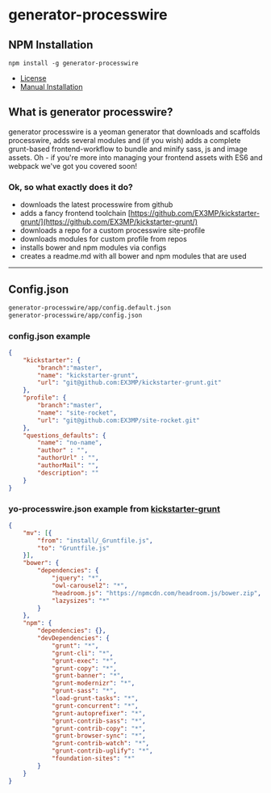 # generator-processwire

## NPM Installation

```
npm install -g generator-processwire
```

- [License](license.txt)
- [Manual Installation](install.md)

## What is generator processwire?

generator processwire is a yeoman generator that downloads and scaffolds  processwire, adds several modules and (if you wish) adds a complete grunt-based frontend-workflow to bundle and minify sass, js and image assets. Oh - if you're more into managing your frontend assets with ES6 and webpack we've got you covered soon!

### Ok, so what exactly does it do?
- downloads the latest processwire from github
- adds a fancy frontend toolchain [https://github.com/EX3MP/kickstarter-grunt/](https://github.com/EX3MP/kickstarter-grunt/)
- downloads a repo for a custom processwire site-profile
- downloads modules for custom profile from repos
- installs bower and npm modules via  configs
- creates a readme.md with all bower and npm modules that are used

--------------------------------------------------------------------------------

## Config.json

```bash
generator-processwire/app/config.default.json
generator-processwire/app/config.json
```

### config.json example

```json
{
    "kickstarter": {
        "branch":"master",
        "name": "kickstarter-grunt",
        "url": "git@github.com:EX3MP/kickstarter-grunt.git"
    },
    "profile": {
        "branch":"master",
        "name": "site-rocket",
        "url": "git@github.com:EX3MP/site-rocket.git"
    },
    "questions_defaults": {
        "name": "no-name",
        "author" : "",
        "authorUrl" : "",
        "authorMail": "",
        "description": ""
    }
}
```

### yo-processwire.json example from [kickstarter-grunt](https://github.com/EX3MP/kickstarter-grunt)

```json
{
    "mv": [{
        "from": "install/_Gruntfile.js",
        "to": "Gruntfile.js"
    }],
    "bower": {
        "dependencies": {
            "jquery": "*",
            "owl-carousel2": "*",
            "headroom.js": "https://npmcdn.com/headroom.js/bower.zip",
            "lazysizes": "*"
        }
    },
    "npm": {
        "dependencies": {},
        "devDependencies": {
            "grunt": "*",
            "grunt-cli": "*",
            "grunt-exec": "*",
            "grunt-copy": "*",
            "grunt-banner": "*",
            "grunt-modernizr": "*",
            "grunt-sass": "*",
            "load-grunt-tasks": "*",
            "grunt-concurrent": "*",
            "grunt-autoprefixer": "*",
            "grunt-contrib-sass": "*",
            "grunt-contrib-copy": "*",
            "grunt-browser-sync": "*",
            "grunt-contrib-watch": "*",
            "grunt-contrib-uglify": "*",
            "foundation-sites": "*"
        }
    }
}
```
